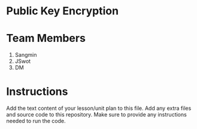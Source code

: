 # Public Key Encryption
# Team Members
1. Sangmin
2. JSwot
3. DM

# Instructions
Add the text content of your lesson/unit plan to this file. Add any extra files and source code to this repository. Make sure to provide any instructions needed to run the code.

